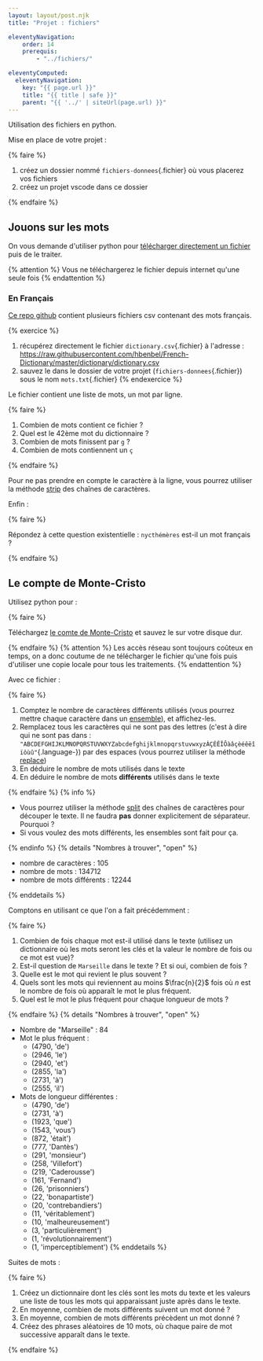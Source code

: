 ```yaml
---
layout: layout/post.njk 
title: "Projet : fichiers"

eleventyNavigation:
    order: 14
    prerequis:
        - "../fichiers/"

eleventyComputed:
  eleventyNavigation:
    key: "{{ page.url }}"
    title: "{{ title | safe }}"
    parent: "{{ '../' | siteUrl(page.url) }}"
---
```


<!-- début résumé -->

Utilisation des fichiers en python.

<!-- end résumé -->

Mise en place de votre projet :

{% faire %}

1. créez un dossier nommé `fichiers-donnees`{.fichier} où vous placerez vos fichiers
2. créez un projet vscode dans ce dossier

{% endfaire %}

## Jouons sur les mots

On vous demande d'utiliser python pour [télécharger directement un fichier](../fichiers/#fichiers-distants) puis de le traiter. 

{% attention %}
Vous ne téléchargerez le fichier depuis internet qu'une seule fois
{% endattention %}

### En Français

[Ce repo github](https://github.com/hbenbel/French-Dictionary/tree/master/dictionary) contient plusieurs fichiers csv contenant des mots français.

{% exercice %}

1. récupérez directement le fichier `dictionary.csv`{.fichier} à l'adresse : <https://raw.githubusercontent.com/hbenbel/French-Dictionary/master/dictionary/dictionary.csv>
2. sauvez le dans le dossier de votre projet (`fichiers-donnees`{.fichier}) sous le nom `mots.txt`{.fichier}
{% endexercice %}

Le fichier contient une liste de mots, un mot par ligne.

{% faire %}

1. Combien de mots contient ce fichier ?
2. Quel est le 42ème mot du dictionnaire ?
3. Combien de mots finissent par `g` ?
4. Combien de mots contiennent un `ç`

{% endfaire %}

Pour ne pas prendre en compte le caractère à la ligne, vous pourrez utiliser la méthode [strip](https://docs.python.org/fr/3/library/stdtypes.html#str.strip) des chaînes de caractères.

Enfin :

{% faire %}

Répondez à cette question existentielle : `nycthémères` est-il un mot français ?

{% endfaire %}

## Le compte de Monte-Cristo

Utilisez python pour :

{% faire %}

Téléchargez [le comte de Monte-Cristo](http://www.gutenberg.org/cache/epub/17989/pg17989.txt) et sauvez le sur votre disque dur.

{% endfaire %}
{% attention %}
Les accès réseau sont toujours coûteux en temps, on a donc coutume de ne télécharger le fichier qu'une fois puis d'utiliser une copie locale pour tous les traitements.
{% endattention %}

Avec ce fichier :

{% faire %}

1. Comptez le nombre de caractères différents utilisés (vous pourrez mettre chaque caractère dans un [ensemble](https://docs.python.org/fr/3/tutorial/datastructures.html#sets)), et affichez-les.
2. Remplacez tous les caractères qui ne sont pas des lettres (c'est à dire qui ne sont pas dans : `"ABCDEFGHIJKLMNOPQRSTUVWXYZabcdefghijklmnopqrstuvwxyzÀÇÉÊÎÔàâçèéêëîïôùû"`{.language-}) par des espaces (vous pourrez utiliser la méthode [replace](https://docs.python.org/fr/3/library/stdtypes.html#str.replace))
3. En déduire le nombre de mots utilisés dans le texte
4. En déduire le nombre de mots **différents** utilisés dans le texte

{% endfaire %}
{% info %}

* Vous pourrez utiliser la méthode [split](https://docs.python.org/fr/3/library/stdtypes.html#str.split) des chaînes de caractères pour découper le texte. Il ne faudra **pas** donner explicitement de séparateur. Pourquoi ?
* Si vous voulez des mots différents, les ensembles sont fait pour ça.

{% endinfo %}
{% details "Nombres à trouver", "open" %}

* nombre de caractères :  105
* nombre de mots :  134712
* nombre de mots différents :  12244

{% enddetails %}

Comptons en utilisant ce que l'on a fait précédemment :

{% faire %}

1. Combien de fois chaque mot est-il utilisé dans le texte (utilisez un dictionnaire où les mots seront les clés et la valeur le nombre de fois ou ce mot est vue)?
2. Est-il question de `Marseille` dans le texte ? Et si oui, combien de fois ?
3. Quelle est le mot qui revient le plus souvent ?
4. Quels sont les mots qui reviennent au moins $\frac{n}{2}$ fois où $n$ est le nombre de fois où apparaît le mot le plus fréquent.
5. Quel est le mot le plus fréquent pour chaque longueur de mots ?

{% endfaire %}
{% details "Nombres à trouver", "open" %}

* Nombre de "Marseille" : 84
* Mot le plus fréquent :
  * (4790, 'de')
  * (2946, 'le')
  * (2940, 'et')
  * (2855, 'la')
  * (2731, 'à')
  * (2555, 'il')
* Mots de longueur différentes :
  * (4790, 'de')
  * (2731, 'à')
  * (1923, 'que')
  * (1543, 'vous')
  * (872, 'était')
  * (777, 'Dantès')
  * (291, 'monsieur')
  * (258, 'Villefort')
  * (219, 'Caderousse')
  * (161, 'Fernand')
  * (26, 'prisonniers')
  * (22, 'bonapartiste')
  * (20, 'contrebandiers')
  * (11, 'véritablement')
  * (10, 'malheureusement')
  * (3, 'particulièrement')
  * (1, 'révolutionnairement')
  * (1, 'imperceptiblement')
{% enddetails %}



Suites de mots :

{% faire %}

1. Créez un dictionnaire dont les clés sont les mots du texte et les valeurs une liste de tous les mots qui apparaissant juste après dans le texte.
2. En moyenne, combien de mots différents suivent un mot donné ?
3. En moyenne, combien de mots différents précèdent un mot donné ?
4. Créez des phrases aléatoires de 10 mots, où chaque paire de mot successive apparaît dans le texte.

{% endfaire %}
